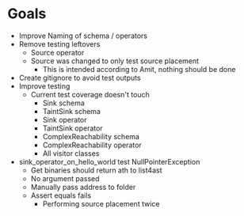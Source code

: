# Goals
- Improve Naming of schema / operators
- Remove testing leftovers
  - Source operator
  - Source was changed to only test source placement 
    - This is intended according to Amit, nothing should be done
- Create gitignore to avoid test outputs
- Improve testing 
  - Current test coverage doesn't touch
    - Sink schema
    - TaintSink schema
    - Sink operator
    - TaintSink operator
    - ComplexReachability schema
    - ComplexReachability operator
    - All visitor classes
- sink_operator_on_hello_world test NullPointerException
  - Get binaries should return ath to list4ast
  - No argument passed
  - Manually pass address to folder
  - Assert equals fails
    - Performing source placement twice
  
